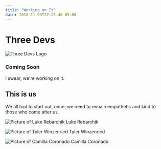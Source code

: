 ```yaml
---
title: "Working on It"
date: 2018-11-03T22:25:46-05:00
---
```


# Three Devs

![Three Devs Logo](/assets/logo.png)

### Coming Soon

I swear, we're working on it.

## This is us

We all had to start out, once; we need to remain empathetic and kind to those who come after us.

![Picture of Luke Rebarchik](/assets/luke.jpeg)
Luke Rebarchik

![Picture of Tyler Winzenried](/assets/tyler.jpg)
Tyler Winzenried

![Picture of Camilla Coronado](/assets/camilla.jpg)
Camilla Coronado

